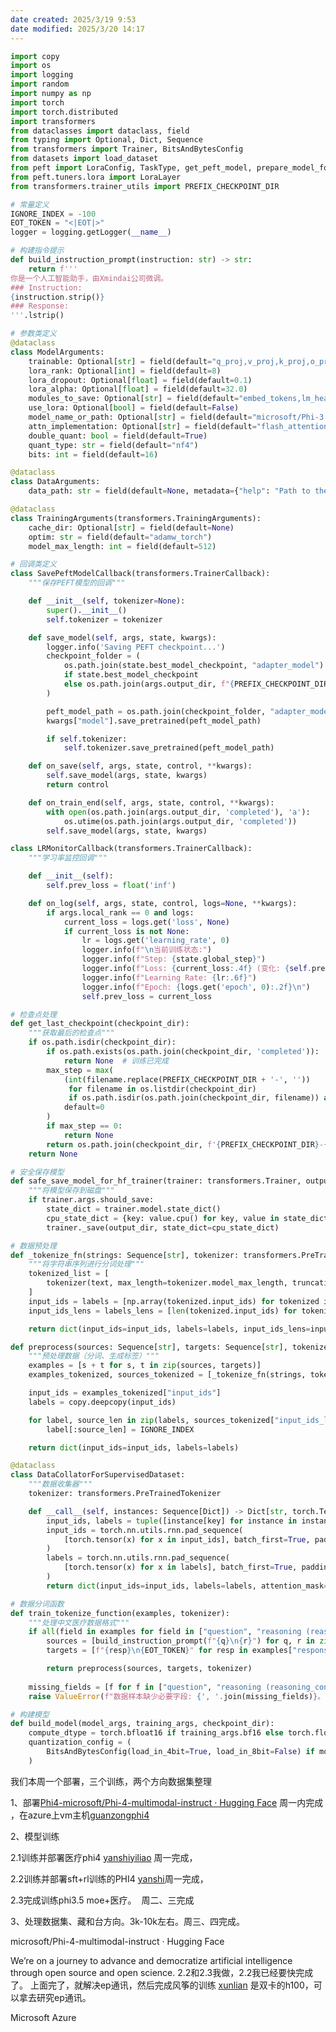 ```yaml
---
date created: 2025/3/19 9:53
date modified: 2025/3/20 14:17
---
```


```python
import copy
import os
import logging
import random
import numpy as np
import torch
import torch.distributed
import transformers
from dataclasses import dataclass, field
from typing import Optional, Dict, Sequence
from transformers import Trainer, BitsAndBytesConfig
from datasets import load_dataset
from peft import LoraConfig, TaskType, get_peft_model, prepare_model_for_kbit_training, PeftModel
from peft.tuners.lora import LoraLayer
from transformers.trainer_utils import PREFIX_CHECKPOINT_DIR

# 常量定义
IGNORE_INDEX = -100
EOT_TOKEN = "<|EOT|>"
logger = logging.getLogger(__name__)

# 构建指令提示
def build_instruction_prompt(instruction: str) -> str:
    return f'''
你是一个人工智能助手，由Xmindai公司微调。
### Instruction:
{instruction.strip()}
### Response:
'''.lstrip()

# 参数类定义
@dataclass
class ModelArguments:
    trainable: Optional[str] = field(default="q_proj,v_proj,k_proj,o_proj,gate_proj,down_proj,up_proj")
    lora_rank: Optional[int] = field(default=8)
    lora_dropout: Optional[float] = field(default=0.1)
    lora_alpha: Optional[float] = field(default=32.0)
    modules_to_save: Optional[str] = field(default="embed_tokens,lm_head")
    use_lora: Optional[bool] = field(default=False)
    model_name_or_path: Optional[str] = field(default="microsoft/Phi-3.5-MoE-instruct")
    attn_implementation: Optional[str] = field(default="flash_attention_2")
    double_quant: bool = field(default=True)
    quant_type: str = field(default="nf4")
    bits: int = field(default=16)

@dataclass
class DataArguments:
    data_path: str = field(default=None, metadata={"help": "Path to the training data."})

@dataclass
class TrainingArguments(transformers.TrainingArguments):
    cache_dir: Optional[str] = field(default=None)
    optim: str = field(default="adamw_torch")
    model_max_length: int = field(default=512)

# 回调类定义
class SavePeftModelCallback(transformers.TrainerCallback):
    """保存PEFT模型的回调"""

    def __init__(self, tokenizer=None):
        super().__init__()
        self.tokenizer = tokenizer

    def save_model(self, args, state, kwargs):
        logger.info('Saving PEFT checkpoint...')
        checkpoint_folder = (
            os.path.join(state.best_model_checkpoint, "adapter_model")
            if state.best_model_checkpoint
            else os.path.join(args.output_dir, f"{PREFIX_CHECKPOINT_DIR}-{state.global_step}")
        )

        peft_model_path = os.path.join(checkpoint_folder, "adapter_model")
        kwargs["model"].save_pretrained(peft_model_path)

        if self.tokenizer:
            self.tokenizer.save_pretrained(peft_model_path)

    def on_save(self, args, state, control, **kwargs):
        self.save_model(args, state, kwargs)
        return control

    def on_train_end(self, args, state, control, **kwargs):
        with open(os.path.join(args.output_dir, 'completed'), 'a'):
            os.utime(os.path.join(args.output_dir, 'completed'))
        self.save_model(args, state, kwargs)

class LRMonitorCallback(transformers.TrainerCallback):
    """学习率监控回调"""

    def __init__(self):
        self.prev_loss = float('inf')

    def on_log(self, args, state, control, logs=None, **kwargs):
        if args.local_rank == 0 and logs:
            current_loss = logs.get('loss', None)
            if current_loss is not None:
                lr = logs.get('learning_rate', 0)
                logger.info(f"\n当前训练状态:")
                logger.info(f"Step: {state.global_step}")
                logger.info(f"Loss: {current_loss:.4f} (变化: {self.prev_loss - current_loss:.4f})")
                logger.info(f"Learning Rate: {lr:.6f}")
                logger.info(f"Epoch: {logs.get('epoch', 0):.2f}\n")
                self.prev_loss = current_loss

# 检查点处理
def get_last_checkpoint(checkpoint_dir):
    """获取最后的检查点"""
    if os.path.isdir(checkpoint_dir):
        if os.path.exists(os.path.join(checkpoint_dir, 'completed')):
            return None  # 训练已完成
        max_step = max(
            (int(filename.replace(PREFIX_CHECKPOINT_DIR + '-', ''))
             for filename in os.listdir(checkpoint_dir)
             if os.path.isdir(os.path.join(checkpoint_dir, filename)) and filename.startswith(PREFIX_CHECKPOINT_DIR)),
            default=0
        )
        if max_step == 0:
            return None
        return os.path.join(checkpoint_dir, f'{PREFIX_CHECKPOINT_DIR}-{max_step}')
    return None

# 安全保存模型
def safe_save_model_for_hf_trainer(trainer: transformers.Trainer, output_dir: str):
    """将模型保存到磁盘"""
    if trainer.args.should_save:
        state_dict = trainer.model.state_dict()
        cpu_state_dict = {key: value.cpu() for key, value in state_dict.items()}
        trainer._save(output_dir, state_dict=cpu_state_dict)

# 数据预处理
def _tokenize_fn(strings: Sequence[str], tokenizer: transformers.PreTrainedTokenizer) -> Dict:
    """将字符串序列进行分词处理"""
    tokenized_list = [
        tokenizer(text, max_length=tokenizer.model_max_length, truncation=True) for text in strings
    ]
    input_ids = labels = [np.array(tokenized.input_ids) for tokenized in tokenized_list]
    input_ids_lens = labels_lens = [len(tokenized.input_ids) for tokenized in tokenized_list]

    return dict(input_ids=input_ids, labels=labels, input_ids_lens=input_ids_lens, labels_lens=labels_lens)

def preprocess(sources: Sequence[str], targets: Sequence[str], tokenizer: transformers.PreTrainedTokenizer) -> Dict:
    """预处理数据（分词、生成标签）"""
    examples = [s + t for s, t in zip(sources, targets)]
    examples_tokenized, sources_tokenized = [_tokenize_fn(strings, tokenizer) for strings in (examples, sources)]

    input_ids = examples_tokenized["input_ids"]
    labels = copy.deepcopy(input_ids)

    for label, source_len in zip(labels, sources_tokenized["input_ids_lens"]):
        label[:source_len] = IGNORE_INDEX

    return dict(input_ids=input_ids, labels=labels)

@dataclass
class DataCollatorForSupervisedDataset:
    """数据收集器"""
    tokenizer: transformers.PreTrainedTokenizer

    def __call__(self, instances: Sequence[Dict]) -> Dict[str, torch.Tensor]:
        input_ids, labels = tuple([instance[key] for instance in instances] for key in ("input_ids", "labels"))
        input_ids = torch.nn.utils.rnn.pad_sequence(
            [torch.tensor(x) for x in input_ids], batch_first=True, padding_value=self.tokenizer.pad_token_id
        )
        labels = torch.nn.utils.rnn.pad_sequence(
            [torch.tensor(x) for x in labels], batch_first=True, padding_value=IGNORE_INDEX
        )
        return dict(input_ids=input_ids, labels=labels, attention_mask=input_ids.ne(self.tokenizer.pad_token_id))

# 数据分词函数
def train_tokenize_function(examples, tokenizer):
    """处理中文医疗数据格式"""
    if all(field in examples for field in ["question", "reasoning (reasoning_content)", "response (content)"]):
        sources = [build_instruction_prompt(f"{q}\n{r}") for q, r in zip(examples["question"], examples["reasoning (reasoning_content)"])]
        targets = [f"{resp}\n{EOT_TOKEN}" for resp in examples["response (content)"]]

        return preprocess(sources, targets, tokenizer)
    
    missing_fields = [f for f in ["question", "reasoning (reasoning_content)", "response (content)"] if f not in examples]
    raise ValueError(f"数据样本缺少必要字段: {', '.join(missing_fields)}。")

# 构建模型
def build_model(model_args, training_args, checkpoint_dir):
    compute_dtype = torch.bfloat16 if training_args.bf16 else torch.float16
    quantization_config = (
        BitsAndBytesConfig(load_in_4bit=True, load_in_8bit=False) if model_args.use_lora and model_args.bits < 16 else None
    )
```

我们本周一个部署，三个训练，两个方向数据集整理 

1、部署[Phi4-microsoft/Phi-4-multimodal-instruct · Hugging Face](https://huggingface.co/microsoft/Phi-4-multimodal-instruct "https://huggingface.co/microsoft/phi-4-multimodal-instruct") 周一内完成 ，在azure上vm主机[guanzongphi4](https://portal.azure.com/#@safephone.cn/resource/subscriptions/93c98a12-1616-44ed-8863-801aa4bb6028/resourceGroups/GPUxunlian/providers/Microsoft.Compute/virtualMachines/guanzongphi4 "https://portal.azure.com/#@safephone.cn/resource/subscriptions/93c98a12-1616-44ed-8863-801aa4bb6028/resourcegroups/gpuxunlian/providers/microsoft.compute/virtualmachines/guanzongphi4")

2、模型训练

2.1训练并部署医疗phi4 [yanshiyiliao](https://portal.azure.com/#@safephone.cn/resource/subscriptions/93c98a12-1616-44ed-8863-801aa4bb6028/resourceGroups/GPUxunlian/providers/Microsoft.Compute/virtualMachines/yanshiyiliao "https://portal.azure.com/#@safephone.cn/resource/subscriptions/93c98a12-1616-44ed-8863-801aa4bb6028/resourcegroups/gpuxunlian/providers/microsoft.compute/virtualmachines/yanshiyiliao") 周一完成，

2.2训练并部署sft+rl训练的PHI4 [yanshi](https://portal.azure.com/#@safephone.cn/resource/subscriptions/93c98a12-1616-44ed-8863-801aa4bb6028/resourceGroups/GPUxunlian/providers/Microsoft.Compute/virtualMachines/yanshi "https://portal.azure.com/#@safephone.cn/resource/subscriptions/93c98a12-1616-44ed-8863-801aa4bb6028/resourcegroups/gpuxunlian/providers/microsoft.compute/virtualmachines/yanshi")周一完成，  

2.3完成训练phi3.5 moe+医疗。  周二、三完成

3、处理数据集、藏和台方向。3k-10k左右。周三、四完成。

microsoft/Phi-4-multimodal-instruct · Hugging Face

We’re on a journey to advance and democratize artificial intelligence through open source and open science. 2.2和2.3我做，2.2我已经要快完成了。 上面完了，就解决ep通讯，然后完成风筝的训练 [xunlian](https://portal.azure.com/#@safephone.cn/resource/subscriptions/93c98a12-1616-44ed-8863-801aa4bb6028/resourceGroups/GPUxunlian/providers/Microsoft.Compute/virtualMachines/xunlian "https://portal.azure.com/#@safephone.cn/resource/subscriptions/93c98a12-1616-44ed-8863-801aa4bb6028/resourcegroups/gpuxunlian/providers/microsoft.compute/virtualmachines/xunlian") 是双卡的h100，可以拿去研究ep通讯。

Microsoft Azure